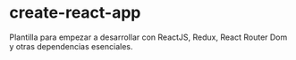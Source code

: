 # create-react-app
Plantilla para empezar a desarrollar con ReactJS, Redux, React Router Dom y otras dependencias esenciales.
